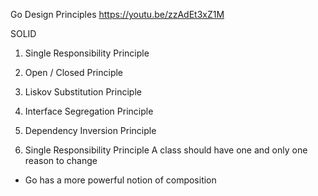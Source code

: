 Go Design Principles
https://youtu.be/zzAdEt3xZ1M

SOLID
1. Single Responsibility Principle
2. Open / Closed Principle
3. Liskov Substitution Principle
4. Interface Segregation Principle
5. Dependency Inversion Principle


1. Single Responsibility Principle
A class should have one and only one reason to change
 - Go has a more powerful notion of composition